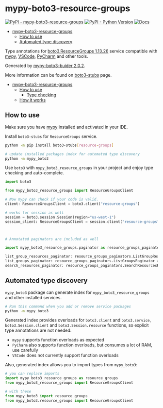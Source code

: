 # mypy-boto3-resource-groups

[![PyPI - mypy-boto3-resource-groups](https://img.shields.io/pypi/v/mypy-boto3-resource-groups.svg?color=blue)](https://pypi.org/project/mypy-boto3-resource-groups)
[![PyPI - Python Version](https://img.shields.io/pypi/pyversions/mypy-boto3-resource-groups.svg?color=blue)](https://pypi.org/project/mypy-boto3-resource-groups)
[![Docs](https://img.shields.io/readthedocs/mypy-boto3-builder.svg?color=blue)](https://mypy-boto3-builder.readthedocs.io/)

- [mypy-boto3-resource-groups](#mypy-boto3-resource-groups)
  - [How to use](#how-to-use)
  - [Automated type discovery](#automated-type-discovery)


Type annotations for
[boto3.ResourceGroups 1.13.26](https://boto3.amazonaws.com/v1/documentation/api/1.13.26/reference/services/resource-groups.html#ResourceGroups) service
compatible with [mypy](https://github.com/python/mypy), [VSCode](https://code.visualstudio.com/),
[PyCharm](https://www.jetbrains.com/pycharm/) and other tools.

Generated by [mypy-boto3-buider 2.0.2](https://github.com/vemel/mypy_boto3_builder).

More information can be found on [boto3-stubs](https://pypi.org/project/boto3-stubs/) page.

- [mypy-boto3-resource-groups](#mypy-boto3-resource-groups)
  - [How to use](#how-to-use)
    - [Type checking](#type-checking)
  - [How it works](#how-it-works)

## How to use

Make sure you have [mypy](https://github.com/python/mypy) installed and activated in your IDE.

Install `boto3-stubs` for `ResourceGroups` service.

```bash
python -m pip install boto3-stubs[resource-groups]

# update installed packages index for automated type discovery
python -m mypy_boto3
```

Use `boto3` with `mypy_boto3_resource_groups` in your project and enjoy type checking and auto-complete.

```python
import boto3

from mypy_boto3_resource_groups import ResourceGroupsClient

# Now mypy can check if your code is valid.
client: ResourceGroupsClient = boto3.client("resource-groups")

# works for session as well
session = boto3.session.Session(region="us-west-1")
session_client: ResourceGroupsClient = session.client("resource-groups")



# Annotated paginators are included as well

import mypy_boto3_resource_groups.paginator as resource_groups_paginators

list_group_resources_paginator: resource_groups_paginators.ListGroupResourcesPaginator = client.get_paginator("list_group_resources")
list_groups_paginator: resource_groups_paginators.ListGroupsPaginator = client.get_paginator("list_groups")
search_resources_paginator: resource_groups_paginators.SearchResourcesPaginator = client.get_paginator("search_resources")
```

## Automated type discovery

`mypy_boto3` package can generate index for `mypy_boto3_resource_groups` and other installed services.

```bash
# Run this command when you add or remove service packages
python -m mypy_boto3
```

Generated index provides overloads for `boto3.client` and `boto3.service`,
`boto3.Session.client` and `boto3.Session.resource` functions,
so explicit type annotations are not needed.

- `mypy` supports function overloads as expected
- `PyCharm` also supports function overloads, but consumes a lot of RAM, use carefully
- `VSCode` does not currently support function overloads

Also, generated index allows you to import types from `mypy_boto3`:

```python
# you can replace imports
import mypy_boto3_resource_groups as resource_groups
from mypy_boto3_resource_groups import ResourceGroupsClient

# with these
from mypy_boto3 import resource_groups
from mypy_boto3.resource_groups import ResourceGroupsClient
```